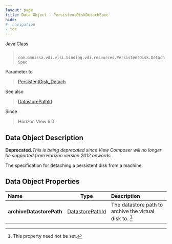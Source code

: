 ```yaml
---
layout: page
title: Data Object - PersistentDiskDetachSpec
hide:
#- navigation
- toc
---
```






Java Class
> ` com.omnissa.vdi.vlsi.binding.vdi.resources.PersistentDisk.DetachSpec`

Parameter to
> [PersistentDisk_Detach](vdi.resources.PersistentDisk.md#detach)

See also
> [DatastorePathId](vdi.entity.DatastorePathId.md)

Since
> Horizon View 6.0


## Data Object Description

**Deprecated.**_This is being deprecated since View Composer will no longer be supported from Horizon version 2012 onwards._

The specification for detaching a persistent disk from a machine.

## Data Object Properties

 Name | Type | Description
:---|:---:|:---
**archiveDatastorePath**| [DatastorePathId](vdi.entity.DatastorePathId.md)|  The datastore path to archive the virtual disk to. [^1]


 


[^1]: This property need not be set.